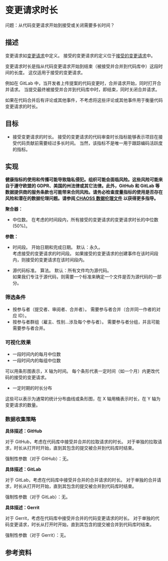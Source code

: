 # 变更请求时长

问题：从代码变更请求开始到接受或关闭需要多长时间？


## 描述

变更请求如[变更请求](https://chaoss.community/metric-change-requests/)中定义。 接受的变更请求的定义位于[接受的变更请求](https://chaoss.community/metric-change-requests-accepted/)中。

变更请求时长是指从代码变更请求开始到结束（被接受并合并到代码库中）这段时间的长度。 这仅适用于接受的变更请求。

例如在 GitLab 中，当开发者上传提案的代码变更时，合并请求开始，同时打开合并请求。 当提交最终被接受并合并到代码库中时，即结束，同时关闭合并请求。

如果在代码合并后有评论或其他事件，不考虑将这些评论或其他事件用于衡量代码变更请求的时长。


## 目标

* 接受变更请求的时长。 接受的变更请求的代码审查时长指标能够表示项目在接受代码贡献前需要经过多长时间。 当然，该指标不是唯一用于跟踪编码活跃度的指标。


## 实现
__健康指标的使用和传播可能导致隐私侵犯。组织可能会面临风险。这些风险可能来自于遵守欧盟的 GDPR、美国的州法律或其它法律。此外，GitHub 和 GitLab 等数据提供商的服务条款也可能带来合同风险。请务必检查度量指标的使用是否存在风险和潜在的数据伦理问题。请参阅[ CHAOSS 数据伦理文件](https://github.com/chaoss/community/blob/main/data-use-statement.md) 以获得更多指导。__

**聚合器：**
* 中位数。 在考虑的时间段内，所有接受的变更请求的变更请求时长的中位数 (50%)。

**参数：**
* 时间段。 开始日期和完成日期。 默认：永久。  
  考虑接受的变更请求的时间段。 如果接受的变更请求的创建事件在该时间段内，则接受的变更请求在该时间段内。

* 源代码标准。 算法。 默认：所有文件均为源代码。  
  如果我们专注于源代码，则需要一个标准来确定一个文件是否为源代码的一部分。

### 筛选条件

* 按参与者（提交者、审阅者、合并者）。 需要参与者合并（合并同一作者的对应 ID）。
* 按参与者群组（雇主、性别…涉及每个参与者）。 需要参与者分组，并且可能需要参与者合并。


### 可视化效果

* 一段时间内的每月中位数
* 一段时间内的每组中位数

可以用条形图表示，X 轴为时间。 每个条形代表一定时间（如一个月）内更改代码的接受的变更请求。

* 一定时期的时长分布

这些可以表示为通常的统计分布曲线或条形图，在 X 轴用桶表示时长，在 Y 轴为变更请求的数量。


### 数据收集策略

**具体描述：GitHub**

对于 GitHub，考虑在代码库中接受并合并的拉取请求的时长。 对于单独的拉取请求，时长从打开时开始，直到其包含的提交被合并到代码库时结束。

强制性参数（对于 GitHub）：无。

**具体描述：GitLab**

对于 GitLab，考虑在代码库中接受并合并的合并请求的时长。 对于单独的合并请求，时长从打开时开始，直到其包含的提交被合并到代码库时结束。

强制性参数（对于 GitLab）：无。

**具体描述：Gerrit**

对于 Gerrit，考虑在代码库中接受并合并的代码变更请求的时长。 对于单独的代码变更请求，时长从打开时开始，直到其包含的提交被合并到代码库时结束。

强制性参数（对于 Gerrit）：无。

## 参考资料

